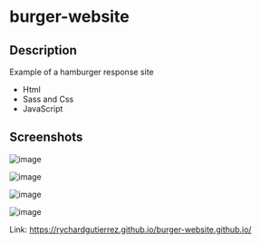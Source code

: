 # burger-website

## Description
Example of a hamburger response site
 - Html
 - Sass  and Css
 - JavaScript

## Screenshots

![image](https://user-images.githubusercontent.com/59939891/151670601-7fc769a8-0678-4f21-b927-1ba95573240c.png)

![image](https://user-images.githubusercontent.com/59939891/151670609-7a8de7e9-3912-4659-bec5-32a5f1ea5908.png)

![image](https://user-images.githubusercontent.com/59939891/151670630-5ddbcb10-e318-44ee-9675-855f1aaff617.png)

![image](https://user-images.githubusercontent.com/59939891/151670653-eaebc385-a34f-4f32-be2c-36d3b1310674.png)

Link: https://rychardgutierrez.github.io/burger-website.github.io/

